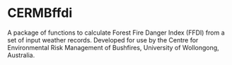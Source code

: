 # CERMBffdi

A package of functions to calculate Forest Fire Danger Index (FFDI) from
a set of input weather records. Developed for use by the Centre for 
Environmental Risk Management of Bushfires, University of Wollongong,
Australia.
